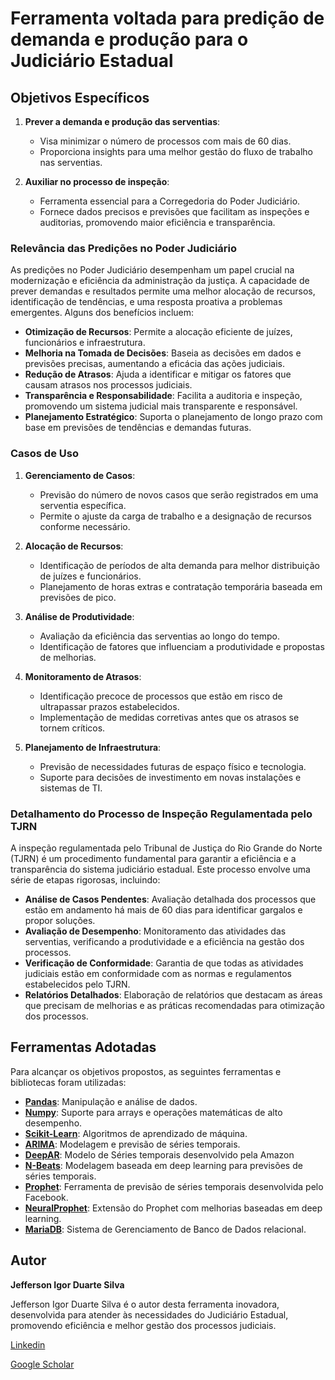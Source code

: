 # Ferramenta voltada para predição de demanda e produção para o Judiciário Estadual

## Objetivos Específicos

1. **Prever a demanda e produção das serventias**:
   - Visa minimizar o número de processos com mais de 60 dias.
   - Proporciona insights para uma melhor gestão do fluxo de trabalho nas serventias.

2. **Auxiliar no processo de inspeção**:
   - Ferramenta essencial para a Corregedoria do Poder Judiciário.
   - Fornece dados precisos e previsões que facilitam as inspeções e auditorias, promovendo maior eficiência e transparência.

### Relevância das Predições no Poder Judiciário

As predições no Poder Judiciário desempenham um papel crucial na modernização e eficiência da administração da justiça. A capacidade de prever demandas e resultados permite uma melhor alocação de recursos, identificação de tendências, e uma resposta proativa a problemas emergentes. Alguns dos benefícios incluem:

- **Otimização de Recursos**: Permite a alocação eficiente de juízes, funcionários e infraestrutura.
- **Melhoria na Tomada de Decisões**: Baseia as decisões em dados e previsões precisas, aumentando a eficácia das ações judiciais.
- **Redução de Atrasos**: Ajuda a identificar e mitigar os fatores que causam atrasos nos processos judiciais.
- **Transparência e Responsabilidade**: Facilita a auditoria e inspeção, promovendo um sistema judicial mais transparente e responsável.
- **Planejamento Estratégico**: Suporta o planejamento de longo prazo com base em previsões de tendências e demandas futuras.

### Casos de Uso

1. **Gerenciamento de Casos**:
   - Previsão do número de novos casos que serão registrados em uma serventia específica.
   - Permite o ajuste da carga de trabalho e a designação de recursos conforme necessário.

2. **Alocação de Recursos**:
   - Identificação de períodos de alta demanda para melhor distribuição de juízes e funcionários.
   - Planejamento de horas extras e contratação temporária baseada em previsões de pico.

3. **Análise de Produtividade**:
   - Avaliação da eficiência das serventias ao longo do tempo.
   - Identificação de fatores que influenciam a produtividade e propostas de melhorias.

4. **Monitoramento de Atrasos**:
   - Identificação precoce de processos que estão em risco de ultrapassar prazos estabelecidos.
   - Implementação de medidas corretivas antes que os atrasos se tornem críticos.

5. **Planejamento de Infraestrutura**:
   - Previsão de necessidades futuras de espaço físico e tecnologia.
   - Suporte para decisões de investimento em novas instalações e sistemas de TI.

### Detalhamento do Processo de Inspeção Regulamentada pelo TJRN

A inspeção regulamentada pelo Tribunal de Justiça do Rio Grande do Norte (TJRN) é um procedimento fundamental para garantir a eficiência e a transparência do sistema judiciário estadual. Este processo envolve uma série de etapas rigorosas, incluindo:

- **Análise de Casos Pendentes**: Avaliação detalhada dos processos que estão em andamento há mais de 60 dias para identificar gargalos e propor soluções.
- **Avaliação de Desempenho**: Monitoramento das atividades das serventias, verificando a produtividade e a eficiência na gestão dos processos.
- **Verificação de Conformidade**: Garantia de que todas as atividades judiciais estão em conformidade com as normas e regulamentos estabelecidos pelo TJRN.
- **Relatórios Detalhados**: Elaboração de relatórios que destacam as áreas que precisam de melhorias e as práticas recomendadas para otimização dos processos.

## Ferramentas Adotadas

Para alcançar os objetivos propostos, as seguintes ferramentas e bibliotecas foram utilizadas:

- [**Pandas**](https://pandas.pydata.org/docs/): Manipulação e análise de dados.
- [**Numpy**](https://numpy.org/doc/): Suporte para arrays e operações matemáticas de alto desempenho.
- [**Scikit-Learn**](https://scikit-learn.org/): Algoritmos de aprendizado de máquina.
- [**ARIMA**](https://phdinds-aim.github.io/time_series_handbook/01_AutoRegressiveIntegratedMovingAverage/01_AutoRegressiveIntegratedMovingAverage.html): Modelagem e previsão de séries temporais.
- [**DeepAR**](https://arxiv.org/abs/1704.04110): Modelo de Séries temporais desenvolvido pela Amazon
- [**N-Beats**](https://arxiv.org/abs/1905.10437): Modelagem baseada em deep learning para previsões de séries temporais.
- [**Prophet**](https://facebook.github.io/prophet/): Ferramenta de previsão de séries temporais desenvolvida pelo Facebook.
- [**NeuralProphet**](https://neuralprophet.com/): Extensão do Prophet com melhorias baseadas em deep learning.
- [**MariaDB**](https://mariadb.org/): Sistema de Gerenciamento de Banco de Dados relacional.

## Autor

**Jefferson Igor Duarte Silva**

Jefferson Igor Duarte Silva é o autor desta ferramenta inovadora, desenvolvida para atender às necessidades do Judiciário Estadual, promovendo eficiência e melhor gestão dos processos judiciais.

[Linkedin](https://www.linkedin.com/in/jeffersonigorbr/)

[Google Scholar](https://scholar.google.com/citations?user=D9XeX9cAAAAJ&hl=pt-BR)
